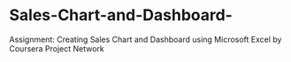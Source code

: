 # Sales-Chart-and-Dashboard-
Assignment: Creating Sales Chart and Dashboard using Microsoft Excel by Coursera Project Network
